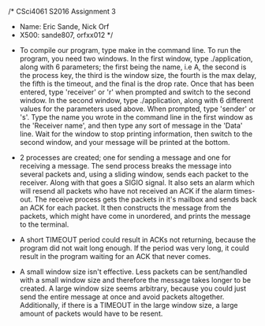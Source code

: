 /* CSci4061 S2016 Assignment 3
* Name: Eric Sande, Nick Orf
* X500: sande807, orfxx012 */

- To compile our program, type make in the command line. To run the program, you need two windows. In the first window, type ./application, along with 6 parameters; the first being the name, i.e A, the second is the process key, the third is the window size, the fourth is the max delay, the fifth is the timeout, and the final is the drop rate. Once that has been entered, type 'receiver' or 'r' when prompted and switch to the second window. In the second window, type ./application, along with 6 different values for the parameters used above. When prompted, type 'sender' or 's'. Type the name you wrote in the command line in the first window as the 'Receiver name', and then type any sort of message in the 'Data' line. Wait for the window to stop printing information, then switch to the second window, and your message will be printed at the bottom.

- 2 processes are created; one for sending a message and one for receiving a message. The send process breaks the message into several packets and, using a sliding window, sends each packet to the receiver. Along with that goes a SIGIO signal. It also sets an alarm which will resend all packets who have not received an ACK if the alarm times-out. The receive process gets the packets in it's mailbox and sends back an ACK for each packet. It then constructs the message from the packets, which might have come in unordered, and prints the message to the terminal.

- A short TIMEOUT period could result in ACKs not returning, because the program did not wait long enough. If the period was very long, it could result in the program waiting for an ACK that never comes.

- A small window size isn't effective. Less packets can be sent/handled with a small window size and therefore the message takes longer to be created. A large window size seems arbitrary, because you could just send the entire message at once and avoid packets altogether. Additionally, if there is a TIMEOUT in the large window size, a large amount of packets would have to be resent.
